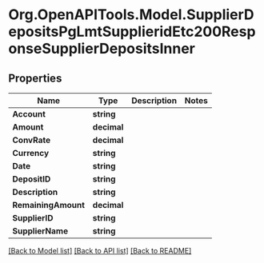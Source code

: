# Org.OpenAPITools.Model.SupplierDepositsPgLmtSupplieridEtc200ResponseSupplierDepositsInner

## Properties

Name | Type | Description | Notes
------------ | ------------- | ------------- | -------------
**Account** | **string** |  | 
**Amount** | **decimal** |  | 
**ConvRate** | **decimal** |  | 
**Currency** | **string** |  | 
**Date** | **string** |  | 
**DepositID** | **string** |  | 
**Description** | **string** |  | 
**RemainingAmount** | **decimal** |  | 
**SupplierID** | **string** |  | 
**SupplierName** | **string** |  | 

[[Back to Model list]](../README.md#documentation-for-models) [[Back to API list]](../README.md#documentation-for-api-endpoints) [[Back to README]](../README.md)

